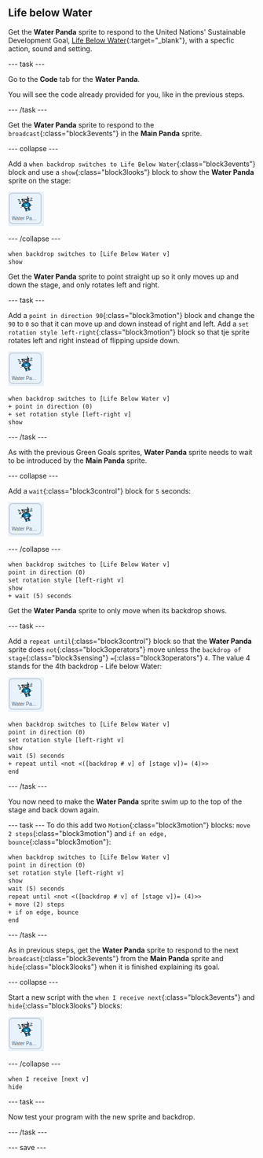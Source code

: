 ## Life below Water

Get the **Water Panda** sprite to respond to the United Nations' Sustainable Development Goal, [Life Below Water](https://www.undp.org/content/undp/en/home/sustainable-development-goals/goal-14-life-below-water.html){:target="\_blank"}, with a specfic action, sound and setting.

--- task ---

Go to the **Code** tab for the **Water Panda**.

You will see the code already provided for you, like in the previous steps.

--- /task ---

Get the **Water Panda** sprite to respond to the `broadcast`{:class="block3events"} in the **Main Panda** sprite.

--- collapse ---

Add a  `when backdrop switches to Life Below Water`{:class="block3events"} block and use a `show`{:class="block3looks"} block to show the **Water Panda** sprite on the stage:

![image of the Water Panda sprite](images/waterpanda-sprite.png)



--- /collapse ---

```blocks3
when backdrop switches to [Life Below Water v]
show
```

Get the **Water Panda** sprite to point straight up so it only moves up and down the stage, and only rotates left and right.

--- task ---

Add a `point in direction 90`{:class="block3motion"} block and change the `90` to `0` so that it can move up and down instead of right and left. Add a `set rotation style left-right`{:class="block3motion"} block so that tje sprite rotates left and right instead of flipping upside down.

![image of the Water Panda sprite](images/waterpanda-sprite.png)

```blocks3
when backdrop switches to [Life Below Water v]
+ point in direction (0)
+ set rotation style [left-right v]
show
```

--- /task ---

As with the previous Green Goals sprites, **Water Panda** sprite needs to wait to be introduced by the **Main Panda** sprite.

--- collapse ---

Add a `wait`{:class="block3control"} block for `5` seconds:

![image of the Water Panda sprite](images/waterpanda-sprite.png)



--- /collapse ---

```blocks3
when backdrop switches to [Life Below Water v]
point in direction (0)
set rotation style [left-right v]
show
+ wait (5) seconds
```

Get the **Water Panda** sprite to only move when its backdrop shows.

--- task ---

Add a `repeat until`{:class="block3control"} block so that the **Water Panda** sprite does `not`{:class="block3operators"} move unless the `backdrop of stage`{:class="block3sensing"} `=`{:class="block3operators"} `4`. The value 4 stands for the 4th backdrop - Life below Water:

![image of the Water Panda sprite](images/waterpanda-sprite.png)

```blocks3
when backdrop switches to [Life Below Water v]
point in direction (0)
set rotation style [left-right v]
show
wait (5) seconds
+ repeat until <not <([backdrop # v] of [stage v])= (4)>>
end
```
--- /task ---

You now need to make the  **Water Panda** sprite swim up to the top of the stage and back down again.

--- task ---
To do this add two `Motion`{:class="block3motion"} blocks: `move 2 steps`{:class="block3motion"} and `if on edge, bounce`{:class="block3motion"}:

```blocks3
when backdrop switches to [Life Below Water v]
point in direction (0)
set rotation style [left-right v]
show
wait (5) seconds
repeat until <not <([backdrop # v] of [stage v])= (4)>>
+ move (2) steps
+ if on edge, bounce
end
```

--- /task ---

As in previous steps, get the **Water Panda** sprite to respond to the next `broadcast`{:class="block3events"} from the **Main Panda** sprite and `hide`{:class="block3looks"} when it is finished explaining its goal.

--- collapse ---

Start a new script with the `when I receive next`{:class="block3events"} and `hide`{:class="block3looks"} blocks:

![image of the Water Panda sprite](images/waterpanda-sprite.png)



--- /collapse ---

```blocks3
when I receive [next v]
hide
```

--- task ---

Now test your program with the new sprite and backdrop.

--- /task ---

--- save ---
